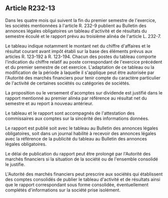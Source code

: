 Article R232-13
----
Dans les quatre mois qui suivent la fin du premier semestre de l'exercice, les
sociétés mentionnées à l'article R. 232-9 publient au Bulletin des annonces
légales obligatoires un tableau d'activité et de résultats du semestre écoulé et
le rapport prévu au troisième alinéa de l'article L. 232-7.

Le tableau indique notamment le montant net du chiffre d'affaires et le résultat
courant avant impôt établi sur la base des éléments prévus aux articles R.
123-192 à R. 123-194. Chacun des postes du tableau comporte l'indication du
chiffre relatif au poste correspondant de l'exercice précédent et du premier
semestre de cet exercice. L'adaptation de ce tableau ou la modification de la
période à laquelle il s'applique peut être autorisée par l'Autorité des marchés
financiers pour tenir compte du caractère particulier de l'activité de certaines
sociétés ou catégories de sociétés.

La proposition ou le versement d'acomptes sur dividende est justifié dans le
rapport mentionné au premier alinéa par référence au résultat net du semestre et
au report à nouveau antérieur.

Le tableau et le rapport sont accompagnés de l'attestation des commissaires aux
comptes sur la sincérité des informations données.

Le rapport est publié soit avec le tableau au Bulletin des annonces légales
obligatoires, soit dans un journal habilité à recevoir des annonces légales avec
la référence de la publicité du tableau au Bulletin des annonces légales
obligatoires.

Le délai de publication du rapport peut être prolongé par l'Autorité des marchés
financiers si la situation de la société ou de l'ensemble consolidé le justifie.

L'Autorité des marchés financiers peut prescrire aux sociétés qui établissent
des comptes consolidés de publier le tableau d'activité et de résultats ainsi
que le rapport correspondant sous forme consolidée, éventuellement complétés
d'informations sur la société prise isolément.
